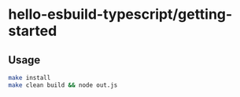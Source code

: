 # hello-esbuild-typescript/getting-started

## Usage
```sh
make install
make clean build && node out.js
```
